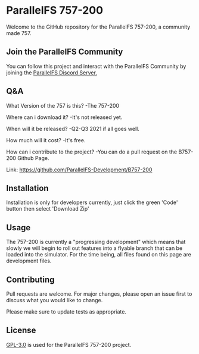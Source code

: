 # ParallelFS 757-200

Welcome to the GitHub repository for the ParallelFS 757-200, a community made 757.

## Join the ParallelFS Community
You can follow this project and interact with the ParallelFS Community by joining the [ParallelFS Discord Server.](https://discord.gg/nGANtxDqbk)

## Q&A

What Version of the 757 is this?
-The 757-200

Where can i download it?
-It's not released yet.

When will it be released?
-Q2-Q3 2021 if all goes well.

How much will it cost?
-It's free.

How can i contribute to the project?
-You can do a pull request on the B757-200 Github Page.

Link: https://github.com/ParallelFS-Development/B757-200











## Installation

Installation is only for developers currently, just click the green 'Code' button then select 'Download Zip'

## Usage

The 757-200 is currently a "progressing development" which means that slowly we will begin to roll out features into a flyable branch that can be loaded into the simulator. For the time being, all files found on this page are development files. 

## Contributing
Pull requests are welcome. For major changes, please open an issue first to discuss what you would like to change.

Please make sure to update tests as appropriate.

## License
[GPL-3.0](https://choosealicense.com/licenses/gpl-3.0/) is used for the ParallelFS 757-200 project. 
